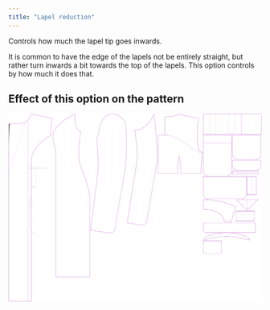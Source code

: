 ```yaml
---
title: "Lapel reduction"
---
```


Controls how much the lapel tip goes inwards.

It is common to have the edge of the lapels not be entirely straight, but rather turn inwards a bit towards the top of the lapels. This option controls by how much it does that.

## Effect of this option on the pattern

![This image shows the effect of this option by superimposing several variants that have a different value for this option](carlita_lapelreduction_sample.svg "Effect of this option on the pattern")
